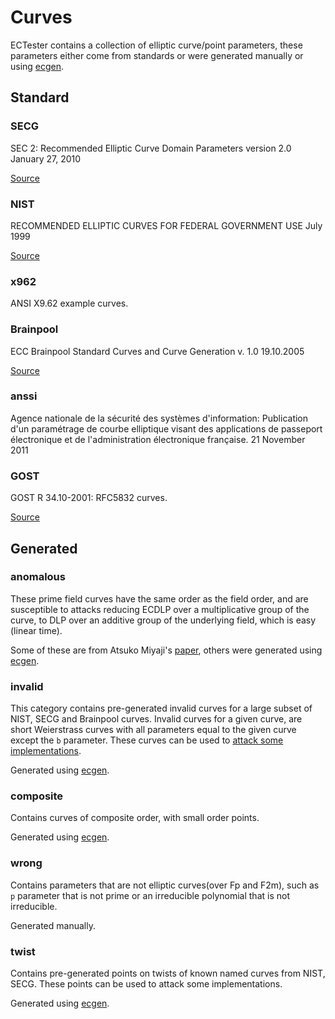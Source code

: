 ---
---
# Curves
ECTester contains a collection of elliptic curve/point parameters, these parameters either come from standards or
were generated manually or using [ecgen](https://github.com/J08nY/ecgen).


## Standard

### SECG
SEC 2: Recommended Elliptic Curve Domain Parameters version 2.0  January 27, 2010

[Source](http://www.secg.org/sec2-v2.pdf)

### NIST
RECOMMENDED ELLIPTIC CURVES FOR FEDERAL GOVERNMENT USE  July 1999

[Source](http://nvlpubs.nist.gov/nistpubs/FIPS/NIST.FIPS.186-4.pdf)

### x962
ANSI X9.62 example curves.

### Brainpool
ECC Brainpool Standard Curves and Curve Generation v. 1.0  19.10.2005

[Source](http://www.ecc-brainpool.org/download/Domain-parameters.pdf)

### anssi
Agence nationale de la sécurité des systèmes d'information: Publication d'un paramétrage de courbe elliptique visant des applications de passeport électronique et de l'administration électronique française. 21 November 2011

### GOST
GOST R 34.10-2001: RFC5832 curves.

[Source](https://tools.ietf.org/html/rfc5832)


## Generated

### anomalous
These prime field curves have the same order as the field order, and are susceptible to attacks reducing ECDLP over a multiplicative group of the curve, to DLP over an additive group of the underlying field, which is easy (linear time).

Some of these are from Atsuko Miyaji's [paper](https://dspace.jaist.ac.jp/dspace/bitstream/10119/4464/1/73-61.pdf), others were generated using [ecgen](htps://github.com/J08nY/ecgen).

### invalid
This category contains pre-generated invalid curves for a large subset of NIST, SECG and Brainpool curves. Invalid curves for a given curve, are short Weierstrass curves with all parameters equal to the given curve except the `b` parameter. These curves can be used to [attack some implementations](https://www.nds.rub.de/media/nds/veroeffentlichungen/2015/09/14/main-full.pdf).

Generated using [ecgen](https://github.com/J08nY/ecgen).

### composite
Contains curves of composite order, with small order points.

Generated using [ecgen](https://github.com/J08nY/ecgen).

### wrong
Contains parameters that are not elliptic curves(over Fp and F2m), such as `p` parameter that is not prime or an irreducible polynomial that is not irreducible.

Generated manually.

### twist
Contains pre-generated points on twists of known named curves from NIST, SECG.
These points can be used to attack some implementations.

Generated using [ecgen](https://github.com/J08nY/ecgen).